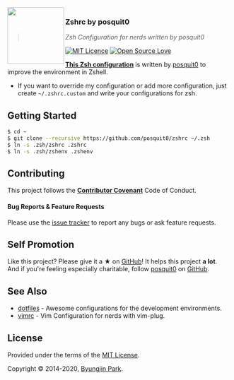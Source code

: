 <img src="https://raw.githubusercontent.com/posquit0/zshrc/master/icon.png?v=3&s=200" align="left" width="128px" height="128px"/>

### Zshrc by posquit0
> *Zsh Configuration for nerds written by posquit0*

[![MIT Licence](https://badges.frapsoft.com/os/mit/mit.svg?v=103)](https://opensource.org/licenses/mit-license.php)
[![Open Source Love](https://badges.frapsoft.com/os/v1/open-source.svg?v=103)](https://github.com/ellerbrock/open-source-badge/)


[**This Zsh configuration**](https://github.com/posquit0/zshrc) is written by [posquit0](https://github.com/posquit0/) to improve the environment in Zshell.

- If you want to override my configuration or add more configuration, just create `~/.zshrc.custom` and write your configurations for zsh.


## Getting Started

```sh
$ cd ~
$ git clone --recursive https://github.com/posquit0/zshrc ~/.zsh
$ ln -s .zsh/zshrc .zshrc
$ ln -s .zsh/zshenv .zshenv
```


## Contributing

This project follows the [**Contributor Covenant**](http://contributor-covenant.org/version/1/4/) Code of Conduct.

#### Bug Reports & Feature Requests

Please use the [issue tracker](https://github.com/posquit0/zshrc/issues) to report any bugs or ask feature requests.


## Self Promotion

Like this project? Please give it a ★  on [GitHub](https://github.com/posquit0/zshrc)! It helps this project **a lot**.
And if you're feeling especially charitable, follow [posquit0](https://posquit0.com) on [GitHub](https://github.com/posquit0).


## See Also

- [dotfiles](https://github.com/posquit0/dotfiles) - Awesome configurations for the development environments.
- [vimrc](https://github.com/posquit0/vimrc) - Vim Configuration for nerds with vim-plug.


## License

Provided under the terms of the [MIT License](https://github.com/posquit0/zshrc/blob/master/LICENSE).

Copyright © 2014-2020, [Byungjin Park](https://www.posquit0.com).
